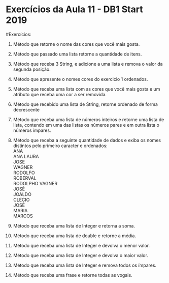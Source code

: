 # Exercícios da Aula 11 - DB1 Start 2019



#Exercícios:

1. Método que retorne o nome das cores que você mais gosta.

2. Método que passado  uma lista retorne a quantidade de itens. 

3. Método que receba 3 String, e adicione a uma lista e remova o valor da segunda posição.

4. Método que apresente o nomes cores do exercicio 1 ordenados.

5. Método que receba uma lista com as cores que você mais gosta e um atributo que receba uma cor a ser removida.

6. Método que recebido uma lista de String, retorne ordenado de forma decrescente	

7. Método que receba uma lista de números inteiros e retorne uma lista de lista, contendo em uma das listas os números pares e em outra lista o números ímpares.

8. Método que receba a seguinte quantidade de dados e exiba os nomes distintos pelo primeiro caracter e ordenados:	
ANA  
ANA LAURA  
JOSE  
WAGNER  
RODOLFO  
ROBERVAL  
RODOLPHO 
VAGNER  
JOSÉ  
JOALDO  
CLECIO  
JOSÉ  
MARIA  
MARCOS  

9. Método que receba uma lista de Integer e retorna a soma.

10. Método que receba uma lista de double e retorne a média.

11. Método que receba uma lista de Integer e devolva o menor valor.

12. Método que receba uma lista de Integer e devolva o maior valor.

13. Método que receba uma lista de Integer e remova todos os ímpares.

14. Método que receba uma frase e retorne todas as vogais.
